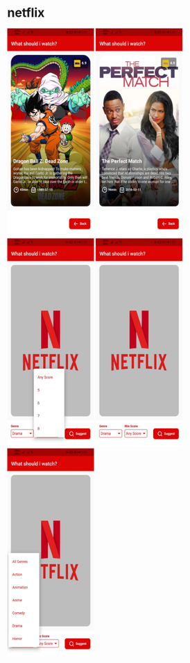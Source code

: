 # netflix
<img src="https://github.com/Abheeshu-Singh/Netflix_Suggest/blob/main/5.jpg" height="480" width="200"/>
<img src="https://github.com/Abheeshu-Singh/Netflix_Suggest/blob/main/1.jpg" height="480" width="200"/>   <img src="https://github.com/Abheeshu-Singh/Netflix_Suggest/blob/main/2.jpg" height="480" width="200"/>   <img src="https://github.com/Abheeshu-Singh/Netflix_Suggest/blob/main/3.jpg" height="480" width="200"/>
<img src="https://github.com/Abheeshu-Singh/Netflix_Suggest/blob/main/4.jpg" height="480" width="200"/>       
